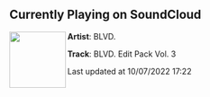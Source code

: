 ## Currently Playing on SoundCloud

[<img align="left" width="100" src="https://i1.sndcdn.com/artworks-CBzzzSfw7pzg8KDh-A3Iirw-t500x500.jpg">](https://soundcloud.com/blvdmusic/blvd-edit-pack-vol-3)

**Artist**: BLVD. 

**Track**: BLVD. Edit Pack Vol. 3

Last updated at 10/07/2022 17:22
